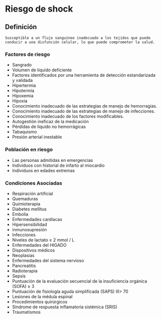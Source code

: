 # Riesgo de shock
## Definición
	Susceptible a un flujo sanguíneo inadecuado a los tejidos que puede conducir a una disfunción celular, lo que puede comprometer la salud.

### Factores de riesgo
- Sangrado
- Volumen de líquido deficiente
- Factores identificados por una
herramienta de detección
estandarizada y validada
- Hipertermia
- Hipotermia
- Hipoxemia
- Hipoxia
- Conocimiento inadecuado de las
estrategias de manejo de
hemorragias.
- Conocimiento inadecuado de las
estrategias de manejo de
infecciones.
- Conocimiento inadecuado de los
factores modificables.
- Autogestión ineficaz de la
medicación
- Pérdidas de líquido no hemorrágicas
- Tabaquismo
- Presión arterial inestable

### Población en riesgo
- Las personas admitidas en emergencias  
- Individuos con historial de infarto al miocardio   
- Individuos en edades extremas

### Condiciones Asociadas
- Respiración artificial   
- Quemaduras   
- Quimioterapia   
- Diabetes mellitus   
- Embolia   
- Enfermedades cardíacas   
- Hipersensibilidad   
- inmunosupresión   
- Infecciones   
- Niveles de lactato ≥ 2 mmol / L   
- Enfermedades del HIGADO   
- Dispositivos médicos   
- Neoplasias   
- Enfermedades del sistema 
nervioso   
- Pancreatitis   
- Radioterapia   
- Sepsis   
- Puntuación de la evaluación 
secuencial de la insuficiencia 
orgánica (SOFA) ≥ 3   
- Puntuación de fisiología aguda 
simplificada (SAPS) III> 70   
- Lesiones de la médula espinal   
- Procedimientos quirúrgicos   
- Síndrome de respuesta 
inflamatoria sistémica (SRIS)   
- Traumatismos

